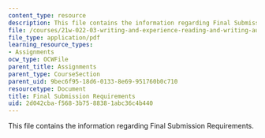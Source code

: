 ```yaml
---
content_type: resource
description: This file contains the information regarding Final Submission Requirements.
file: /courses/21w-022-03-writing-and-experience-reading-and-writing-autobiography-spring-2014/2d042cbaf5683b7588381abc36c4b440_MIT21W_022_03S14_final.pdf
file_type: application/pdf
learning_resource_types:
- Assignments
ocw_type: OCWFile
parent_title: Assignments
parent_type: CourseSection
parent_uid: 9bec6f95-18d6-0133-8e69-951760b0c710
resourcetype: Document
title: Final Submission Requirements
uid: 2d042cba-f568-3b75-8838-1abc36c4b440
---
```

This file contains the information regarding Final Submission Requirements.

